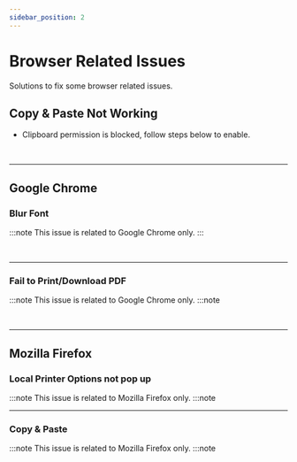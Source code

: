 ```yaml
---
sidebar_position: 2
---
```


# Browser Related Issues

Solutions to fix some browser related issues.

## Copy & Paste Not Working

- Clipboard permission is blocked, follow steps below to enable.

<Image path="/img/troubleshooting/copy-paste-1.png" />
<Image path="/img/troubleshooting/copy-paste-2.png" />

---

## Google Chrome

### Blur Font

:::note
This issue is related to Google Chrome only.
:::

<Image path="/img/troubleshooting/blur-font-1.png" />
<Image path="/img/troubleshooting/blur-font-2.png" />
<Image path="/img/troubleshooting/blur-font-3.png" />
<Image path="/img/troubleshooting/blur-font-4.png" />

---

### Fail to Print/Download PDF

:::note
This issue is related to Google Chrome only.
:::note

<Image path="/img/troubleshooting/chrome-pdf-1.png" />
<Image path="/img/troubleshooting/chrome-pdf-2.png" />
<Image path="/img/troubleshooting/chrome-pdf-3.png" />
<Image path="/img/troubleshooting/chrome-pdf-4.png" />
<Image path="/img/troubleshooting/chrome-pdf-5.png" />

---

## Mozilla Firefox

### Local Printer Options not pop up

:::note
This issue is related to Mozilla Firefox only.
:::note
<Image path="/img/troubleshooting/firefox-print.png" />

---

### Copy & Paste

:::note
This issue is related to Mozilla Firefox only.
:::note

<Image path="/img/troubleshooting/firefox-copy-paste-issue-1.png" />
<Image path="/img/troubleshooting/firefox-copy-paste-issue-2.png" />

